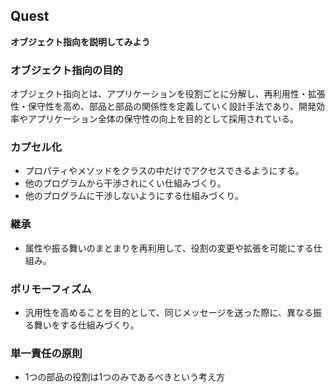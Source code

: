 ## Quest
**オブジェクト指向を説明してみよう**

### オブジェクト指向の目的  
オブジェクト指向とは、アプリケーションを役割ごとに分解し、再利用性・拡張性・保守性を高め、部品と部品の関係性を定義していく設計手法であり、開発効率やアプリケーション全体の保守性の向上を目的として採用されている。

### カプセル化
- プロパティやメソッドをクラスの中だけでアクセスできるようにする。
- 他のプログラムから干渉されにくい仕組みづくり。
- 他のプログラムに干渉しないようにする仕組みづくり。

### 継承
- 属性や振る舞いのまとまりを再利用して、役割の変更や拡張を可能にする仕組み。

### ポリモーフィズム
- 汎用性を高めることを目的として、同じメッセージを送った際に、異なる振る舞いをする仕組みづくり。

### 単一責任の原則
- 1つの部品の役割は1つのみであるべきという考え方
